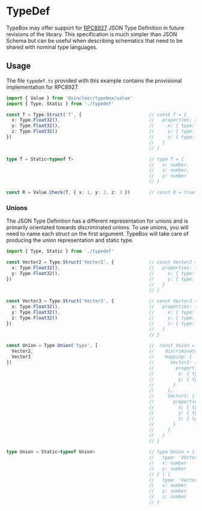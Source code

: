 # TypeDef

TypeBox may offer support for [RPC8927](https://www.rfc-editor.org/rfc/rfc8927) JSON Type Definition in future revisions of the library. This specification is much simpler than JSON Schema but can be useful when describing schematics that need to be shared with nominal type languages.

## Usage

The file `typedef.ts` provided with this example contains the provisional implementation for RPC8927.

```typescript
import { Value } from '@sinclair/typebox/value'
import { Type, Static } from './typedef'

const T = Type.Struct('T', {                         // const T = {
  x: Type.Float32(),                                 //   properties: {
  y: Type.Float32(),                                 //     x: { type: "float32" },
  z: Type.Float32()                                  //     y: { type: 'float32' },
})                                                   //     z: { type: 'float32' }
                                                     //   }
                                                     // }

type T = Static<typeof T>                            // type T = {
                                                     //   x: number,
                                                     //   z: number,
                                                     //   y: number
                                                     // }

const R = Value.Check(T, { x: 1, y: 2, z: 3 })       // const R = true
```

### Unions

The JSON Type Definition has a different representation for unions and is primarily orientated towards discriminated unions. To use unions, you will need to name each struct on the first argument. TypeBox will take care of producing the union representation and static type.

```typescript
import { Type, Static } from './typedef'

const Vector2 = Type.Struct('Vector2', {             // const Vector2 = {
  x: Type.Float32(),                                 //   properties: {
  y: Type.Float32(),                                 //     x: { type: 'float32' },
})                                                   //     y: { type: 'float32' }
                                                     //   }
                                                     // }

const Vector3 = Type.Struct('Vector3', {             // const Vector3 = {
  x: Type.Float32(),                                 //   properties: {
  y: Type.Float32(),                                 //     x: { type: 'float32' },
  z: Type.Float32()                                  //     y: { type: 'float32' },
})                                                   //     z: { type: 'float32' }
                                                     //   }
                                                     // }

const Union = Type.Union('type', [                   //  const Union = {
  Vector2,                                           //    discriminator: 'type',
  Vector3                                            //    mapping: {
])                                                   //      Vector2: {
                                                     //        properties: {
                                                     //         x: { type: 'float32' },
                                                     //         y: { type: 'float32' },
                                                     //       }
                                                     //     },
                                                     //     Vector3: {
                                                     //       properties: {
                                                     //         x: { type: 'float32' },
                                                     //         y: { type: 'float32' },
                                                     //         z: { type: 'float32' }
                                                     //       }
                                                     //     }
                                                     //   }
                                                     // }

type Union = Static<typeof Union>                    // type Union = {
                                                     //   type: 'Vector2'
                                                     //   x: number
                                                     //   y: number
                                                     // } | {
                                                     //   type: 'Vector3'
                                                     //   x: number
                                                     //   y: number
                                                     //   z: number
                                                     // }    
```
